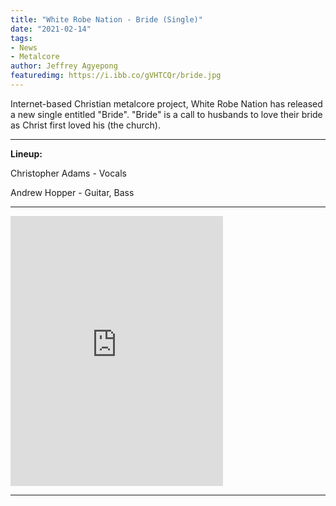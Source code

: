 ```yaml
---
title: "White Robe Nation - Bride (Single)"
date: "2021-02-14"
tags:
- News
- Metalcore
author: Jeffrey Agyepong
featuredimg: https://i.ibb.co/gVHTCQr/bride.jpg
---
```


Internet-based Christian metalcore project, White Robe Nation has released a new single entitled "Bride". "Bride" is a call to husbands to love their bride as Christ first loved his (the church). 

<hr>

**Lineup:**

Christopher Adams - Vocals

Andrew Hopper - Guitar, Bass



<hr>

<iframe style="border: 0; width: 340px; height: 432px;" src="https://bandcamp.com/EmbeddedPlayer/track=1402211025/size=large/bgcol=ffffff/linkcol=0687f5/tracklist=false/transparent=true/" seamless><a href="https://whiterobenation.bandcamp.com/track/bride">Bride by White Robe Nation</a></iframe>

<hr>